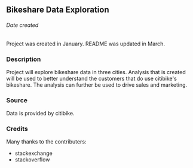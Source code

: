 ## Bikeshare Data Exploration

###### Date created
Project was created in January. README was updated in March.

### Description
Project will explore bikeshare data in three cities. Analysis that is created will be used to better understand the customers that do use citibike's bikeshare. The analysis can further be used to drive sales and marketing. 

### Source
Data is provided by citibike.

### Credits
Many thanks to the contributers:
* stackexchange
* stackoverflow

